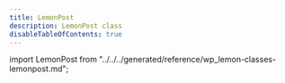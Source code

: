 ```yaml
---
title: LemonPost
description: LemonPost class
disableTableOfContents: true
---
```

import LemonPost from "../../../generated/reference/wp_lemon-classes-lemonpost.md";

<LemonPost />